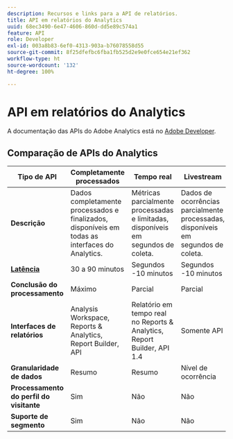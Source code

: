 ```yaml
---
description: Recursos e links para a API de relatórios.
title: API em relatórios do Analytics
uuid: 68ec3490-6e47-4606-860d-dd5e89c574a1
feature: API
role: Developer
exl-id: 003a8b83-6ef0-4313-903a-b76078558d55
source-git-commit: 8f25dfefbc6fba1fb525d2e9e0fce654e21ef362
workflow-type: ht
source-wordcount: '132'
ht-degree: 100%

---
```


# API em relatórios do Analytics

A documentação das APIs do Adobe Analytics está no [Adobe Developer](https://developer.adobe.com/analytics-apis/docs/2.0/).

## Comparação de APIs do Analytics

| **Tipo de API** | **Completamente processados** | **Tempo real** | **Livestream** | **Data Warehouse** |
| --- | --- | --- | --- | --- |
| **Descrição** | Dados completamente processados e finalizados, disponíveis em todas as interfaces do Analytics. | Métricas parcialmente processadas e limitadas, disponíveis em segundos de coleta. | Dados de ocorrências parcialmente processadas, disponíveis em segundos de coleta. | Dados completamente processados e finalizados, usados para extrair grandes exportações de dados. |
| [**Latência**](/help/technotes/latency.md) | 30 a 90 minutos | Segundos -10 minutos | Segundos -10 minutos | 90+ minutos |
| **Conclusão do processamento** | Máximo | Parcial | Parcial | Máximo |
| **Interfaces de relatórios** | Analysis Workspace, Reports &amp; Analytics, Report Builder, API | Relatório em tempo real no Reports &amp; Analytics, Report Builder, API 1.4 | Somente API | Data Warehouse, API |
| **Granularidade de dados** | Resumo | Resumo | Nível de ocorrência | Resumo |
| **Processamento do perfil do visitante** | Sim | Não | Não | Sim |
| **Suporte de segmento** | Sim | Não | Não | Parcial |
